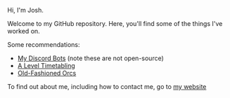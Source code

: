 Hi, I'm Josh.

Welcome to my GitHub repository. Here, you'll find some of the things I've worked on.

Some recommendations:
 - [My Discord Bots](https://joshhumphriss.com/bots) (note these are not open-source)
 - [A Level Timetabling](https://github.com/smileyface12349/a-level-timetabling)
 - [Old-Fashioned Orcs](https://github.com/smileyface12349/old-fashioned-orcs)

To find out about me, including how to contact me, go to [my website](https://smileyface12349.xyz)
